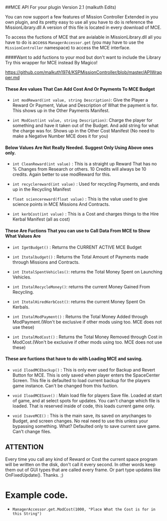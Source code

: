 ##MCE API For your plugin Version 2.1 (malkuth Edits)

You can now support a few features of Mission Controller Extended in you own plugin, and its pretty easy to use all you have to do is reference the MissionLibrary.dll A version of this file is located in every download of MCE.


To access the fuctions of MCE that are avialable in MissionLibrary.dll all you have to do is access `ManagerAccessor.get`
(you may have to use the `MissionController` namespace) to access the MCE interface.

####Want to add fuctions to your mod but don't want to include the Library Try this wrapper for MCE instead By Magico! 

https://github.com/malkuth1974/KSPMissionController/blob/master/APIWrapper.md

#### These Are values That Can Add Cost And Or Payments To MCE Budget

* `int modReward(int value, string Description)`: Give the Player a Reward Or Payment, Value and Description of What the payment is for.  This shows up in the Other Payments Manifest.

* `int ModCost(int value, string Description)`: Charge the player for something and have it taken out of the Budget. And add string for what the charge was for.  Shows up in the Other Cost Manifest (No need to make a Negative Number MCE does it for you)

#### Below Values Are Not Really Needed. Suggest Only Using Above ones only.


* `int CleanReward(int value)` : This is a straight up Reward That has no % Changes from Research or others. 10 Credits will always be 10 credits.  Again better to use modReward for this.
 
* `int recyclereward(int value)` : Used for recycling Payments, and ends up in the Recycling Manifest

* `float sciencereward(float value)` : This is the value used to give science points in MCE Missions And Contracts.

* `int kerbCost(int value)` : This is a Cost and charges things to the Hire Kerbal Manifest (all as cost)

#### These Are Fuctions That you can use to Call Data From MCE to Show What Values Are

* `int IgetBudget()` : Returns the CURRENT ACTIVE MCE Budget
 
* `int Itotalbudget()` : Returns the Total Amount of Payments made through Missions and Contracts.

* `int ItotalSpentVehicles()`: returns the Total Money Spent on Launching Vehicles.

* `int ItotalRecycleMoney()`: returns the current Money Gained From Recycling.

* `int ItotalHiredKerbCost()`: returns the current Money Spent On Kerbals.

* `int ItotalModPayment()` : Returns the Total Money Added through ModPayment.(Won't be exclusive if other mods using too. MCE does not use these)

* `int ItotalModCost()` : Returns the Total Money Removed through Cost in ModCost.(Won't be exclusive if other mods using too. MCE does not use these)


#### These are fuctions that have to do with Loading MCE and saving.
* `void IloadMCEbackup()` : This is only ever used for Backup and Revert Button for MCE.  This is only saved when player enters the SpaceCenter Screen. This file is defaulted to load current backup for the players game instance. Can't be changed from this fuction.

* `void IloadMCESave()` : Main load file for players Save file.  Loaded at start of game, and at select spots for updates. You can't change which file is loaded. That is reserved inside of code, this loads current game only.

* `void IsaveMCE()` : This is the main save, its saved on anychanges to Budget, and screen changes.  No real need to use this unless your bypassing something. What?  Defaulted only to save current save game. Can't change files.

## ATTENTION

Every time you call any kind of Reward or Cost the current space program will be written on the disk,
don't call it every second. In other words keep them out of GUI types that are called every frame.  Or part type updates like OnFixedUpdate().  Thanks. ;)

# Example code.

* `ManagerAccessor.get.ModCost(1000, "Place What the Cost is for in this String")`
            
